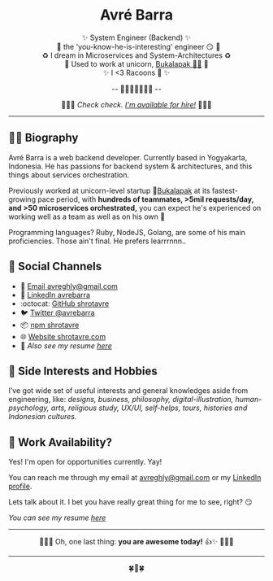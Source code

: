 <div class="info">
  <h1 class="name" align="center"><span>Avré Barra</span></h1>
  <p class="meta-data" align="center">
    ✨ System Engineer (Backend) ✨ <br/>
    🧲 the 'you-know-he-is-interesting' engineer 😏 🧲<br/>
    ♻️ I dream in Microservices and System-Architectures ♻️<br/>
    🦄 Used to work at unicorn, <a target="_blank" rel="noopener noreferrer" href="https://www.bukalapak.com">Bukalapak 🤘🏻</a> 🦄 <br/>
    ✨ I <3 Racoons 🦝 ✨<br/>

  </p>
  <p class="info-footer" align="center">
    -- 👨🏻‍🏫🍀🍉👨‍💻 --
  </p>

</div>
  <p class="info-footer" align="center">
    👩🏻‍🚀 <i>Check check. <a target="_blank" rel="noopener noreferrer" href="https://github.com/shrotavre/about#-work-availability">I'm available for hire!</a></i> 👨🏻‍🚀<br/>

  </p>

---

## 👦🏻 Biography

Avré Barra is a web backend developer. Currently based in Yogyakarta, Indonesia. He has passions for backend system & architectures, and this things about services orchestration.

Previously worked at unicorn-level startup 🦄[Bukalapak](https://www.bukalapak.com) at its fastest-growing pace period, with **hundreds of teammates, >5mil requests/day, and >50 microservices orchestrated,** you can expect he's experienced on working well as a team as well as on his own 🐐

Programming languages? Ruby, NodeJS, Golang, are some of his main proficiencies. Those ain't final. He prefers learrrnnn..

## 👥 Social Channels

- 📧 [Email avreghly@gmail.com](mailto:avreghly@gmail.com)
- 💼 [LinkedIn avrebarra](https://www.linkedin.com/in/avre-barra/)
- :octocat: [GitHub shrotavre](https://github.com/shrotavre)
- 🐦 [Twitter @avrebarra](https://twitter.com/avrebarra)
- 📦 [npm shrotavre](https://npmjs.com/~shrotavre)
- 🌐 [Website shrotavre.com](http://www.shrotavre.com)
- 🧾 *Also see my resume [here](http://vitae.shrotavre.com)*

## 🌠 Side Interests and Hobbies
I’ve got wide set of useful interests and general knowledges aside from engineering, like: *designs, business, philosophy, digital-illustration, human-psychology, arts, religious study, UX/UI, self-helps, tours, histories and Indonesian cultures.*

## 👞 Work Availability?
Yes! I'm open for opportunities currently. Yay!


You can reach me through my email at [avreghly@gmail.com](mailto:avreghly@gmail.com) or my [LinkedIn profile](https://www.linkedin.com/in/avre-barra/). 

Lets talk about it. I bet you have really great thing for me to see, right? 😏 

*You can see my resume [here](http://vitae.shrotavre.com)*

---

<div class="info">
  <p class="info-footer" align="center">
     👩🏻‍🚀 Oh, one last thing: <b>you are awesome today!</b> 👍✨ 👨🏻‍🚀<br/>
  </p>
</div>

---

  <p class="info-footer" align="center">
  🍀🏫🍀
  </p>